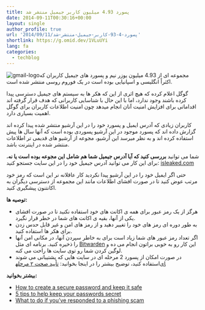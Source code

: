 ```yaml
---
title: پسورد 4.93 میلیون کاربر جیمیل منتشر شد
date: 2014-09-11T00:30:16+00:00
layout: single
author_profile: true
url: '2014/09/11/پسورد-4-93-کاربر-جیمیل-منتشر-شد'
shortlink: https://g.omid.dev/1VLuUYi
lang: fa
categories: 
  - techblog
---
```

![gmail-logo](/images/2014/09/gmail-logo-270x198.jpg)مجموعه ای از 4.93 میلیون یوزر نیم و پسورد های جیمیل کاربران که اکثراً انگلیسی و اسپانیایی بوده است در یک فوروم روسی منتشر شده است.

گوگل اعلام کرده که هیچ اثری از این که هکر ها به سیستم های جیمیل دسترسی پیدا کرده باشند وجود ندارد، اما با این حال با شناسایی کاربرانی که هدف قرار گرفته اند اقداماتی برای افزایش امنیت آنان انجام میدهد چون امنیت اطلاعات کاربران برای گوگل اهمیت بسیاری دارد.

کاربران زیادی که آدرس ایمیل و پسورد خود را در این آرشیو منتشر شده پیدا کرده اند گزارش داده اند که پسورد موجود در این آرشیو پسوردی بوده است که آنها سال ها پیش استفاده کرده اند و به نظر میرسد این آرشیو، مجوعه از آرشیو های قدیمی تر اطلاعات منتشر شده در اینترنت باشد.

شما می توانید **بررسی کنید که آیا آدرس جیمیل شما هم شامل این مجوعه بوده است یا نه**، برای این کار می توانید آدرس جیمیل خود را در این سایت جستجو کنید: [isleaked.com](https://isleaked.com/en.php)

حتی اگر ایمیل خود را در این آرشیو پیدا نکردید کار عاقلانه نر این است که رمز خود مرتب عوض کنید تا در صورت افشای اطلاعات مانند این مجموعه از دسترسی دیگران به اکانتنون پیشگیری کنید.

**توصیه ها:**

* هرگز از یک رمز عبور برای همه ی اکانت های خود استفاده نکنید تا در صورت افشای یکی از آنها، بقیه ی اکانت های شما در خطر قرار نگیرد.
* به طور دوره ای رمز های خود را تغییر دهید و از رمز های امن و غیر قابل حدس زدن برای هکر ها استفاده کنید.
* اگر تعداد رمز عبور های شما زیاد است برای به خاطر سپردن آنها، در مکانی امن آنها را ذخیره کنید. برنامه ای مثل [Bitwarden](https://www.omidfarhang.com/fa/computer/programs/Bitwarden/) این کار رو به خوبی براتون انجام می ده و لوگین کردن شما رو توی سایت ها راحت می کنه.
* در صورت امکان از پسورد 2 مرحله ای در سایت هایی که پشتیبانی می شوند استفاده کنید، توضیح بیشتر را در اینجا بخوانید: [تأیید صحت ۲ مرحله‎ای](https://www.omidfarhang.com/fa/computer/security/passwords/2-step-verification/)

**بیشتر بخوانید:**

* [How to create a secure password and keep it safe](/2009/01/13/passwords/)
* [5 tips to help keep your passwords secret](/2009/01/15/5-tips-to-help-keep-your-passwords-secret/)
* [What to do if you’ve responded to a phishing scam](/2009/01/13/what-to-do-if-youve-responded-to-a-phishing-scam/)
